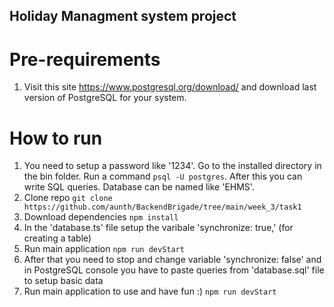 ## Holiday Managment system project
# Pre-requirements
1. Visit this site https://www.postgresql.org/download/ and download last version of PostgreSQL for your system. 
# How to run
1. You need to setup a password like '1234'. Go to the installed directory in the bin folder. Run a command ```psql -U postgres```. After this you can write SQL queries. Database can be named like 'EHMS'.
2. Clone repo 
```git clone https://github.com/aunth/BackendBrigade/tree/main/week_3/task1```
3. Download dependencies
```npm install```
4. In the 'database.ts' file setup the varibale 'synchronize: true,' (for creating a table)
5. Run main application
```npm run devStart```
6. After that you need to stop and change variable 'synchronize: false' and in PostgreSQL console you have to paste queries from 'database.sql' file to setup basic data
7. Run main application to use and have fun :)
```npm run devStart```
